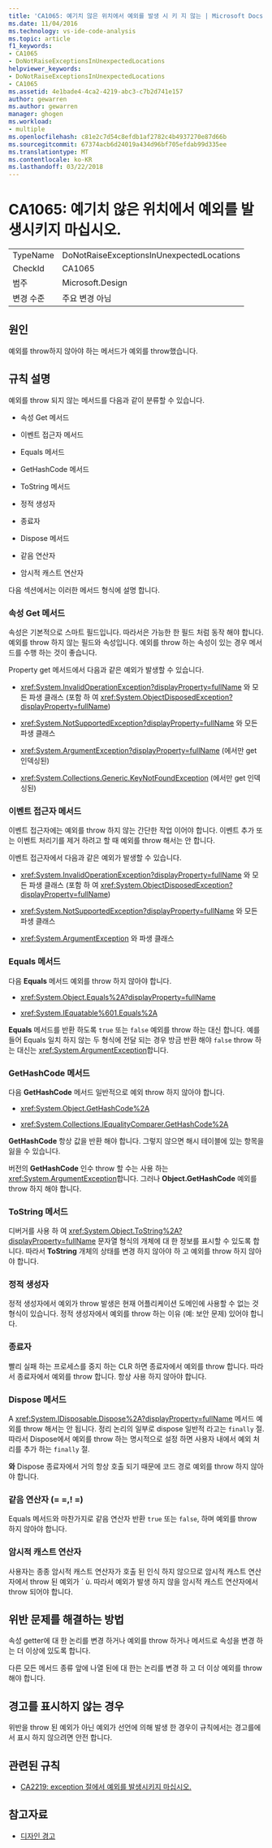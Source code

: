 ```yaml
---
title: 'CA1065: 예기치 않은 위치에서 예외를 발생 시 키 지 않는 | Microsoft Docs'
ms.date: 11/04/2016
ms.technology: vs-ide-code-analysis
ms.topic: article
f1_keywords:
- CA1065
- DoNotRaiseExceptionsInUnexpectedLocations
helpviewer_keywords:
- DoNotRaiseExceptionsInUnexpectedLocations
- CA1065
ms.assetid: 4e1bade4-4ca2-4219-abc3-c7b2d741e157
author: gewarren
ms.author: gewarren
manager: ghogen
ms.workload:
- multiple
ms.openlocfilehash: c81e2c7d54c8efdb1af2782c4b4937270e87d66b
ms.sourcegitcommit: 67374acb6d24019a434d96bf705efdab99d335ee
ms.translationtype: MT
ms.contentlocale: ko-KR
ms.lasthandoff: 03/22/2018
---
```

# <a name="ca1065-do-not-raise-exceptions-in-unexpected-locations"></a>CA1065: 예기치 않은 위치에서 예외를 발생시키지 마십시오.

|||
|-|-|
|TypeName|DoNotRaiseExceptionsInUnexpectedLocations|
|CheckId|CA1065|
|범주|Microsoft.Design|
|변경 수준|주요 변경 아님|

## <a name="cause"></a>원인

예외를 throw하지 않아야 하는 메서드가 예외를 throw했습니다.

## <a name="rule-description"></a>규칙 설명

예외를 throw 되지 않는 메서드를 다음과 같이 분류할 수 있습니다.

- 속성 Get 메서드

- 이벤트 접근자 메서드

- Equals 메서드

- GetHashCode 메서드

- ToString 메서드

- 정적 생성자

- 종료자

- Dispose 메서드

- 같음 연산자

- 암시적 캐스트 연산자

다음 섹션에서는 이러한 메서드 형식에 설명 합니다.

### <a name="property-get-methods"></a>속성 Get 메서드

속성은 기본적으로 스마트 필드입니다. 따라서은 가능한 한 필드 처럼 동작 해야 합니다. 예외를 throw 하지 않는 필드와 속성입니다. 예외를 throw 하는 속성이 있는 경우 메서드를 수행 하는 것이 좋습니다.

Property get 메서드에서 다음과 같은 예외가 발생할 수 있습니다.

- <xref:System.InvalidOperationException?displayProperty=fullName> 와 모든 파생 클래스 (포함 하 여 <xref:System.ObjectDisposedException?displayProperty=fullName>)

- <xref:System.NotSupportedException?displayProperty=fullName> 와 모든 파생 클래스

- <xref:System.ArgumentException?displayProperty=fullName> (에서만 get 인덱싱된)

- <xref:System.Collections.Generic.KeyNotFoundException> (에서만 get 인덱싱된)

### <a name="event-accessor-methods"></a>이벤트 접근자 메서드

이벤트 접근자에는 예외를 throw 하지 않는 간단한 작업 이어야 합니다. 이벤트 추가 또는 이벤트 처리기를 제거 하려고 할 때 예외를 throw 해서는 안 합니다.

이벤트 접근자에서 다음과 같은 예외가 발생할 수 있습니다.

- <xref:System.InvalidOperationException?displayProperty=fullName> 와 모든 파생 클래스 (포함 하 여 <xref:System.ObjectDisposedException?displayProperty=fullName>)

- <xref:System.NotSupportedException?displayProperty=fullName> 와 모든 파생 클래스

- <xref:System.ArgumentException> 와 파생 클래스

### <a name="equals-methods"></a>Equals 메서드

다음 **Equals** 메서드 예외를 throw 하지 않아야 합니다.

- <xref:System.Object.Equals%2A?displayProperty=fullName>

- <xref:System.IEquatable%601.Equals%2A>

**Equals** 메서드를 반환 하도록 `true` 또는 `false` 예외를 throw 하는 대신 합니다. 예를 들어 Equals 일치 하지 않는 두 형식에 전달 되는 경우 방금 반환 해야 `false` throw 하는 대신는 <xref:System.ArgumentException>합니다.

### <a name="gethashcode-methods"></a>GetHashCode 메서드

다음 **GetHashCode** 메서드 일반적으로 예외 throw 하지 않아야 합니다.

- <xref:System.Object.GetHashCode%2A>

- <xref:System.Collections.IEqualityComparer.GetHashCode%2A>

**GetHashCode** 항상 값을 반환 해야 합니다. 그렇지 않으면 해시 테이블에 있는 항목을 잃을 수 있습니다.

버전의 **GetHashCode** 인수 throw 할 수는 사용 하는 <xref:System.ArgumentException>합니다. 그러나 **Object.GetHashCode** 예외를 throw 하지 해야 합니다.

### <a name="tostring-methods"></a>ToString 메서드

디버거를 사용 하 여 <xref:System.Object.ToString%2A?displayProperty=fullName> 문자열 형식의 개체에 대 한 정보를 표시할 수 있도록 합니다. 따라서 **ToString** 개체의 상태를 변경 하지 않아야 하 고 예외를 throw 하지 않아야 합니다.

### <a name="static-constructors"></a>정적 생성자

정적 생성자에서 예외가 throw 발생은 현재 어플리케이션 도메인에 사용할 수 없는 것 형식이 있습니다. 정적 생성자에서 예외를 throw 하는 이유 (예: 보안 문제) 있어야 합니다.

### <a name="finalizers"></a>종료자

빨리 실패 하는 프로세스를 중지 하는 CLR 하면 종료자에서 예외를 throw 합니다. 따라서 종료자에서 예외를 throw 합니다. 항상 사용 하지 않아야 합니다.

### <a name="dispose-methods"></a>Dispose 메서드

A <xref:System.IDisposable.Dispose%2A?displayProperty=fullName> 메서드 예외를 throw 해서는 안 됩니다. 정리 논리의 일부로 dispose 일반적 라고는 `finally` 절. 따라서 Dispose에서 예외를 throw 하는 명시적으로 설정 하면 사용자 내에서 예외 처리를 추가 하는 `finally` 절.

**와** Dispose 종료자에서 거의 항상 호출 되기 때문에 코드 경로 예외를 throw 하지 않아야 합니다.

### <a name="equality-operators--"></a>같음 연산자 (= =,! =)

Equals 메서드와 마찬가지로 같음 연산자 반환 `true` 또는 `false`, 하며 예외를 throw 하지 않아야 합니다.

### <a name="implicit-cast-operators"></a>암시적 캐스트 연산자

사용자는 종종 암시적 캐스트 연산자가 호출 된 인식 하지 않으므로 암시적 캐스트 연산자에서 throw 된 예외가 ´ ù. 따라서 예외가 발생 하지 않을 암시적 캐스트 연산자에서 throw 되어야 합니다.

## <a name="how-to-fix-violations"></a>위반 문제를 해결하는 방법

속성 getter에 대 한 논리를 변경 하거나 예외를 throw 하거나 메서드로 속성을 변경 하는 더 이상에 있도록 합니다.

다른 모든 메서드 종류 앞에 나열 된에 대 한는 논리를 변경 하 고 더 이상 예외를 throw 해야 합니다.

## <a name="when-to-suppress-warnings"></a>경고를 표시하지 않는 경우

위반을 throw 된 예외가 아닌 예외가 선언에 의해 발생 한 경우이 규칙에서는 경고를에서 표시 하지 않으려면 안전 합니다.

## <a name="related-rules"></a>관련된 규칙

- [CA2219: exception 절에서 예외를 발생시키지 마십시오.](../code-quality/ca2219-do-not-raise-exceptions-in-exception-clauses.md)

## <a name="see-also"></a>참고자료

- [디자인 경고](../code-quality/design-warnings.md)